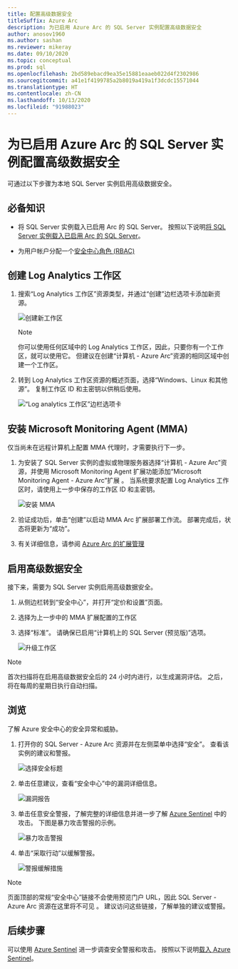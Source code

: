 ```yaml
---
title: 配置高级数据安全
titleSuffix: Azure Arc
description: 为已启用 Azure Arc 的 SQL Server 实例配置高级数据安全
author: anosov1960
ms.author: sashan
ms.reviewer: mikeray
ms.date: 09/10/2020
ms.topic: conceptual
ms.prod: sql
ms.openlocfilehash: 2bd589ebacd9ea35e15881eaaeb022d4f2302986
ms.sourcegitcommit: a41e1f4199785a2b8019a419a1f3dcdc15571044
ms.translationtype: HT
ms.contentlocale: zh-CN
ms.lasthandoff: 10/13/2020
ms.locfileid: "91988023"
---
```

# <a name="configure-advanced-data-security-for-azure-arc-enabled-sql-server-instance"></a>为已启用 Azure Arc 的 SQL Server 实例配置高级数据安全

可通过以下步骤为本地 SQL Server 实例启用高级数据安全。

## <a name="prerequisites"></a>必备知识

* 将 SQL Server 实例载入已启用 Arc 的 SQL Server。 按照以下说明[将 SQL Server 实例载入已启用 Arc 的 SQL Server](connect.md)。

* 为用户帐户分配一个[安全中心角色 (RBAC)](/azure/security-center/security-center-permissions)

## <a name="create-a-log-analytics-workspace"></a>创建 Log Analytics 工作区

1. 搜索“Log Analytics 工作区”资源类型，并通过“创建”边栏选项卡添加新资源。

   ![创建新工作区](media/configure-advanced-data-security/create-new-log-analytics-workspace.png)

   > [!NOTE]
   > 你可以使用任何区域中的 Log Analytics 工作区，因此，只要你有一个工作区，就可以使用它。 但建议在创建“计算机 - Azure Arc”资源的相同区域中创建一个工作区。

1. 转到 Log Analytics 工作区资源的概述页面，选择“Windows、Linux 和其他源”。 复制工作区 ID 和主密钥以供稍后使用。

   ![“Log analytics 工作区”边栏选项卡](media/configure-advanced-data-security/log-analytics-workspace-blade.png)

## <a name="install-microsoft-monitoring-agent-mma"></a>安装 Microsoft Monitoring Agent (MMA)

仅当尚未在远程计算机上配置 MMA 代理时，才需要执行下一步。

1. 为安装了 SQL Server 实例的虚拟或物理服务器选择“计算机 - Azure Arc”资源，并使用 Microsoft Monitoring Agent 扩展功能添加“Microsoft Monitoring Agent - Azure Arc”扩展 。 当系统要求配置 Log Analytics 工作区时，请使用上一步中保存的工作区 ID 和主密钥。

   ![安装 MMA](media/configure-advanced-data-security/install-mma-extension.png)

1. 验证成功后，单击“创建”以启动 MMA Arc 扩展部署工作流。 部署完成后，状态将更新为“成功”。

1. 有关详细信息，请参阅 [Azure Arc 的扩展管理](/azure/azure-arc/servers/manage-vm-extensions)

## <a name="enable-advanced-data-security"></a>启用高级数据安全

接下来，需要为 SQL Server 实例启用高级数据安全。

1. 从侧边栏转到“安全中心”，并打开“定价和设置”页面。

1. 选择为上一步中的 MMA 扩展配置的工作区

1. 选择“标准”。 请确保已启用“计算机上的 SQL Server (预览版)”选项。

   ![升级工作区](media/configure-advanced-data-security/upgrade-log-analytics-workspace.png)

 > [!NOTE]
   > 首次扫描将在启用高级数据安全后的 24 小时内进行，以生成漏洞评估。 之后，将在每周的星期日执行自动扫描。

## <a name="explore"></a>浏览

了解 Azure 安全中心的安全异常和威胁。

1. 打开你的 SQL Server - Azure Arc 资源并在左侧菜单中选择“安全”。 查看该实例的建议和警报。

   ![选择安全标题](media/configure-advanced-data-security/security-heading-sql-server-arc.png)

1. 单击任意建议，查看“安全中心”中的漏洞详细信息。

   ![漏洞报告](media/configure-advanced-data-security/vulnerabilities-report.png)

1. 单击任意安全警报，了解完整的详细信息并进一步了解 [Azure Sentinel](/azure/sentinel/overview) 中的攻击。 下图是暴力攻击警报的示例。

   ![暴力攻击警报](media/configure-advanced-data-security/brute-force-alert.png)

1. 单击“采取行动”以缓解警报。

   ![警报缓解措施](media/configure-advanced-data-security/brute-force-alert-mitigation.png)

> [!NOTE]
> 页面顶部的常规“安全中心”链接不会使用预览门户 URL，因此 SQL Server - Azure Arc 资源在这里将不可见 。 建议访问这些链接，了解单独的建议或警报。

## <a name="next-steps"></a>后续步骤

可以使用 [Azure Sentinel](/azure/sentinel/overview) 进一步调查安全警报和攻击。 按照以下说明[载入 Azure Sentinel](/azure/sentinel/connect-data-sources)。
